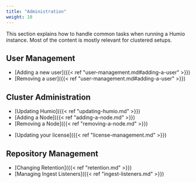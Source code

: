 ```yaml
---
title: "Administration"
weight: 10
---
```


This section explains how to handle common tasks when running a Humio instance.
Most of the content is mostly relevant for clustered setups.

## User Management

- [Adding a new user]({{< ref "user-management.md#adding-a-user" >}})
- [Removing a user]({{< ref "user-management.md#adding-a-user" >}})

## Cluster Administration

- [Updating Humio]({{< ref "updating-humio.md" >}})
- [Adding a Node]({{< ref "adding-a-node.md" >}})
- [Removing a Node]({{< ref "removing-a-node.md" >}})
<!--TODO: - [Managing Replication](…) -->
- [Updating your license]({{< ref "license-management.md" >}})

## Repository Management

- [Changing Retention]({{< ref "retention.md" >}})
- [Managing Ingest Listeners]({{< ref "ingest-listeners.md" >}})
